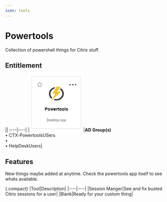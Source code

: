 ```yaml
---
icon: tools
---
```


# Powertools

Collection of powershell things for Citrix stuff.

## Entitlement

||
:---|:---|
|![Citrix app tile](powertools-01.png)|**AD Group(s)**<br> • CTX-PowertoolsUSers<br> • <br> • HelpDeskUsers|


## Features

New things maybe added at anytime. Check the powertools app itself to see whats available.

{.compact}
|Tool|Description|
|:---|:---|
|Session Manger|See and fix busted Citrix sessions for a user|
|Blank|Ready for your custom thing|
